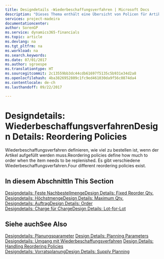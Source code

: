 ```yaml
---
title: Designdetails -Wiederbeschaffungsverfahren | Microsoft Docs
description: "Dieses Thema enthält eine Übersicht von Policen für Artikelergänzungen."
services: project-madeira
documentationcenter: 
author: SorenGP
ms.service: dynamics365-financials
ms.topic: article
ms.devlang: na
ms.tgt_pltfrm: na
ms.workload: na
ms.search.keywords: 
ms.date: 07/01/2017
ms.author: sgroespe
ms.translationtype: HT
ms.sourcegitcommit: 2c13559bb3dc44cdb61697f5135c5b931e34d2a8
ms.openlocfilehash: 4ba3826952809c1fc9ed461030da9f56c0874da4
ms.contentlocale: de-ch
ms.lasthandoff: 09/22/2017

---
```

# <a name="design-details-reordering-policies"></a><span data-ttu-id="01516-103">Designdetails: Wiederbeschaffungsverfahren</span><span class="sxs-lookup"><span data-stu-id="01516-103">Design Details: Reordering Policies</span></span>
<span data-ttu-id="01516-104">Wiederbeschaffungsverfahren definieren, wie viel zu bestellen ist, wenn der Artikel aufgefüllt werden muss.</span><span class="sxs-lookup"><span data-stu-id="01516-104">Reordering policies define how much to order when the item needs to be replenished.</span></span> <span data-ttu-id="01516-105">Es gibt verschiedene Wiederbeschaffungsverfahren.</span><span class="sxs-lookup"><span data-stu-id="01516-105">Four different reordering policies exist.</span></span>  

## <a name="in-this-section"></a><span data-ttu-id="01516-106">In diesem Abschnitt</span><span class="sxs-lookup"><span data-stu-id="01516-106">In This Section</span></span>  
[<span data-ttu-id="01516-107">Designdetails: Feste Nachbestellmenge</span><span class="sxs-lookup"><span data-stu-id="01516-107">Design Details: Fixed Reorder Qty.</span></span>](design-details-fixed-reorder-qty.md)  
[<span data-ttu-id="01516-108">Designdetails: Höchstmenge</span><span class="sxs-lookup"><span data-stu-id="01516-108">Design Details: Maximum Qty.</span></span>](design-details-maximum-qty.md)  
[<span data-ttu-id="01516-109">Designdetails: Auftrag</span><span class="sxs-lookup"><span data-stu-id="01516-109">Design Details: Order</span></span>](design-details-order.md)  
[<span data-ttu-id="01516-110">Designdetails: Charge für Charge</span><span class="sxs-lookup"><span data-stu-id="01516-110">Design Details: Lot-for-Lot</span></span>](design-details-lot-for-lot.md)  

## <a name="see-also"></a><span data-ttu-id="01516-111">Siehe auch</span><span class="sxs-lookup"><span data-stu-id="01516-111">See Also</span></span>  
<span data-ttu-id="01516-112">[Designdetails: Planungsparameter](design-details-planning-parameters.md) </span><span class="sxs-lookup"><span data-stu-id="01516-112">[Design Details: Planning Parameters](design-details-planning-parameters.md) </span></span>  
<span data-ttu-id="01516-113">[Designdetails: Umgang mit Wiederbeschaffungsverfahren](design-details-handling-reordering-policies.md) </span><span class="sxs-lookup"><span data-stu-id="01516-113">[Design Details: Handling Reordering Policies](design-details-handling-reordering-policies.md) </span></span>  
[<span data-ttu-id="01516-114">Designdetails: Vorratsplanung</span><span class="sxs-lookup"><span data-stu-id="01516-114">Design Details: Supply Planning</span></span>](design-details-supply-planning.md)

